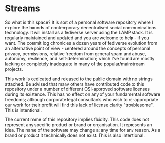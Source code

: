 Streams
=======

So what is this space? It is sort of a personal software repository where I explore the bounds of contemporary decentralised social communications technology. It will install as a fediverse server using the LAMP stack. It is regularly maintained and updated and you are welcome to help - if you want. The commit log chronicles a dozen years of fediverse evolution from an alternative point of view - centered around the concepts of personal privacy, permissions, relative freedom from general spam and abuse, autonomy, resilience, and self-determination; which I've found are mostly lacking or completely inadequate in many of the popular/mainstream projects. 

This work is dedicated and released to the public domain with no strings attached. Be advised that many others have contributed code to this repository under a number of different OSI-approved software licenses during its existence. This has no effect on any of your fundamental software freedoms; although corporate legal consultants who wish to re-appropriate our work for their profit will find this lack of license clarity "troublesome". This is intentional.

The current name of this repository implies fluidity. This code does not represent any specific product or brand or organisation. It represents an idea. The name of the software may change at any time for any reason. As a brand or product it technically does not exist. This is also intentional.




